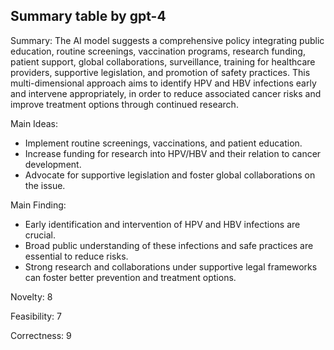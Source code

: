 ## Summary table by gpt-4
Summary: 
The AI model suggests a comprehensive policy integrating public education, routine screenings, vaccination programs, research funding, patient support, global collaborations, surveillance, training for healthcare providers, supportive legislation, and promotion of safety practices. This multi-dimensional approach aims to identify HPV and HBV infections early and intervene appropriately, in order to reduce associated cancer risks and improve treatment options through continued research.

Main Ideas: 
- Implement routine screenings, vaccinations, and patient education.
- Increase funding for research into HPV/HBV and their relation to cancer development.
- Advocate for supportive legislation and foster global collaborations on the issue.

Main Finding: 
- Early identification and intervention of HPV and HBV infections are crucial.
- Broad public understanding of these infections and safe practices are essential to reduce risks.
- Strong research and collaborations under supportive legal frameworks can foster better prevention and treatment options.

Novelty: 
8

Feasibility: 
7

Correctness: 
9